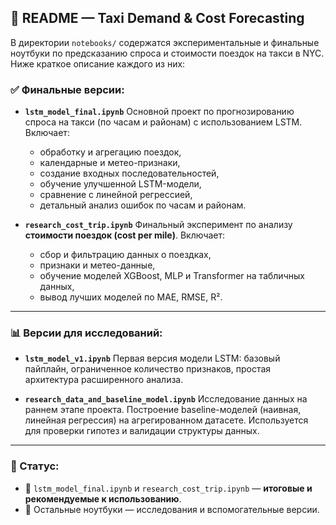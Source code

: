 ## 📘 README — Taxi Demand & Cost Forecasting

В директории `notebooks/` содержатся экспериментальные и финальные ноутбуки по предсказанию спроса и стоимости поездок на такси в NYC. Ниже краткое описание каждого из них:

### ✅ Финальные версии:

* **`lstm_model_final.ipynb`**
  Основной проект по прогнозированию спроса на такси (по часам и районам) с использованием LSTM.
  Включает:

  * обработку и агрегацию поездок,
  * календарные и метео-признаки,
  * создание входных последовательностей,
  * обучение улучшенной LSTM-модели,
  * сравнение с линейной регрессией,
  * детальный анализ ошибок по часам и районам.

* **`research_cost_trip.ipynb`**
  Финальный эксперимент по анализу **стоимости поездок (cost per mile)**.
  Включает:

  * сбор и фильтрацию данных о поездках,
  * признаки и метео-данные,
  * обучение моделей XGBoost, MLP и Transformer на табличных данных,
  * вывод лучших моделей по MAE, RMSE, R².

---

### 📊 Версии для исследований:

* **`lstm_model_v1.ipynb`**
  Первая версия модели LSTM: базовый пайплайн, ограниченное количество признаков, простая архитектура расширенного анализа.

* **`research_data_and_baseline_model.ipynb`**
  Исследование данных на раннем этапе проекта. Построение baseline-моделей (наивная, линейная регрессия) на агрегированном датасете. Используется для проверки гипотез и валидации структуры данных.

---

### 🏁 Статус:

* 📌 `lstm_model_final.ipynb` и `research_cost_trip.ipynb` — **итоговые и рекомендуемые к использованию**.
* 🧪 Остальные ноутбуки — исследования и вспомогательные версии.

